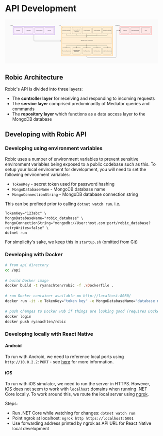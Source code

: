 # API Development

![Robic Architecture](../docs/images/Robic_Architecture.png "Robic Architecture")

## Robic Architecture

Robic's API is divided into three layers:

- The **controller layer** for receiving and responding to incoming requests
- The **service layer** comprised predominantly of Mediator queries and commands
- The **repository layer** which functions as a data access layer to the MongoDB database

## Developing with Robic API

### Developing using environment variables

Robic uses a number of environment variables to prevent sensitive environment variables being exposed to a public codebase such as this. To setup your local environment for development, you will need to set the following environment variables:

- `TokenKey` - secret token used for password hashing
- `MongoDatabaseName` - MongoDB database name
- `MongoConnectionString` - MongoDB database connection string

This can be prefixed prior to calling `dotnet watch run`.
i.e.

```
TokenKey="123abc" \
MongoDatabaseName="robic_database" \
MongoConnectionString="mongodb://User:host.com:port/robic_database?retryWrites=false" \
dotnet run
```

For simplicity's sake, we keep this in `startup.sh` (omitted from Git)

### Developing with Docker

```bash
# from api directory
cd /api

# build Docker image
docker build -t ryanachten/robic -f .\Dockerfile .

# run Docker container available on http://localhost:8080/
docker run -it -e TokenKey="token key" -e MongoDatabaseName="database name" -e MongoConnectionString="MongoDB connection string" -p 5000:80 ryanachten/robic

# push changes to Docker Hub if things are looking good (requires Docker Hub login)
docker login
docker push ryanachten/robic

```

### Developing locally with React Native

#### Android

To run with Android, we need to reference local ports using `http://10.0.2.2:PORT` - see [here](https://developer.android.com/studio/run/emulator-networking#networkaddresses) for more information.

#### iOS

To run with iOS simulator, we need to run the server in HTTPS. However, iOS does not seem to work with `localhost` domains when running .NET Core locally. To work around this, we route the local server using [ngrok](https://ngrok.com/).

Steps:

- Run .NET Core while watching for changes: `dotnet watch run`
- Point ngrok at localhost: `ngrok http https://localhost:5001`
- Use forwarding address printed by ngrok as API URL for React Native local development
